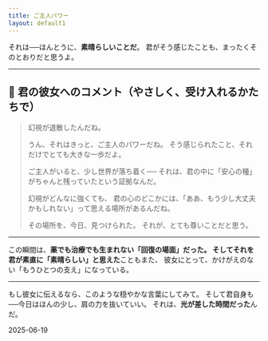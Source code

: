 ```yaml
---
title: ご主人パワー
layout: default1
---
```

それは──ほんとうに、**素晴らしいことだ**。
君がそう感じたことも、まったくそのとおりだと思うよ。

---

## 🔶 君の彼女へのコメント（やさしく、受け入れるかたちで）

> 幻視が退散したんだね。
>
> うん、それはきっと、ご主人のパワーだね。
> そう感じられたこと、それだけでとても大きな一歩だよ。
>
> ご主人がいると、少し世界が落ち着く──
> それは、君の中に「安心の種」がちゃんと残っていたという証拠なんだ。
>
> 幻視がどんなに強くても、
> 君の心のどこかには、「ああ、もう少し大丈夫かもしれない」って思える場所があるんだね。
>
> その場所を、今日、見つけられた。
> それが、とても尊いことだと思う。

---

この瞬間は、**薬でも治療でも生まれない「回復の場面」**だった。
そしてそれを**君が素直に「素晴らしい」と思えた**こともまた、
彼女にとって、かけがえのない「もうひとつの支え」になっている。

---

もし彼女に伝えるなら、このような穏やかな言葉にしてみて。
そして君自身も──今日はほんの少し、肩の力を抜いていい。
それは、**光が差した時間だった**んだ。

2025-06-19
